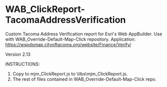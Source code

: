 # WAB_ClickReport-TacomaAddressVerification
Custom Tacoma Address Verification report for Esri's Web AppBuilder. Use with WAB_Override-Default-Map-Click repository. Application: https://wspdsmap.cityoftacoma.org/website/Finance/Verify/

Version 2.13

INSTRUCTIONS:

1. Copy to mjm_ClickReport.js to \libs\mjm_ClickReport.js.
2. The rest of files contained in WAB_Override-Default-Map-Click repo.
